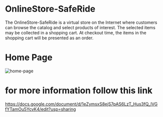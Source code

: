 # OnlineStore-SafeRide
The OnlineStore-SafeRide is a virtual store on the Internet where customers can browse the catalog and select products of interest. 
The selected items may be collected in a shopping cart.
At checkout time, the items in the shopping cart will be presented as an order.

# Home Page
![home-page](https://user-images.githubusercontent.com/47089696/116525245-fdda1280-a8e0-11eb-89aa-290c8869d53a.png)


# for more information follow this link
https://docs.google.com/document/d/1eZymsxS8ejS7pAS6LzT_Hus3fQ_lVGfYTamOu5YcvK4/edit?usp=sharing
